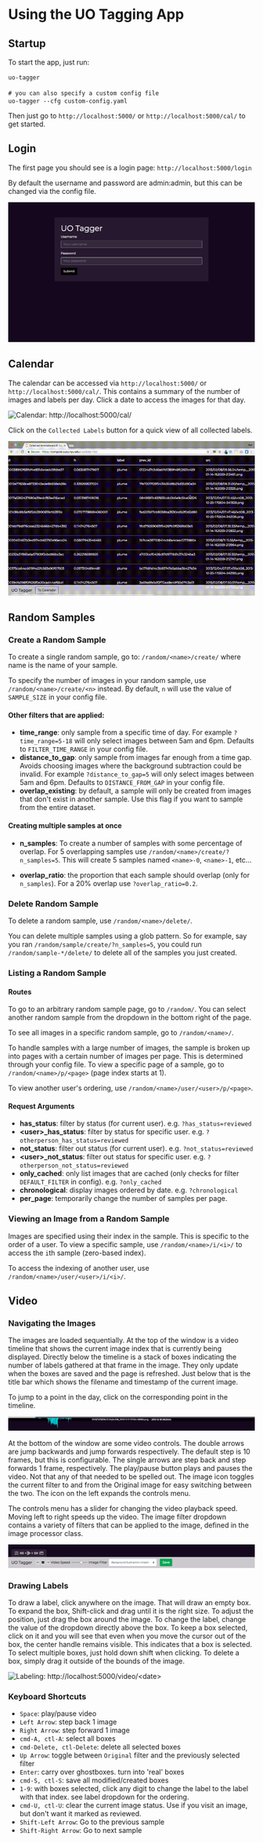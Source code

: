 # Using the UO Tagging App

## Startup

To start the app, just run:

```
uo-tagger

# you can also specify a custom config file
uo-tagger --cfg custom-config.yaml
```

Then just go to `http://localhost:5000/` or `http://localhost:5000/cal/` to get started.

## Login

The first page you should see is a login page: `http://localhost:5000/login`

By default the username and password are admin:admin, but this can be changed via the config file.

![Login: http://localhost:5000/login/](assets/login.png)

## Calendar

The calendar can be accessed via `http://localhost:5000/` or `http://localhost:5000/cal/`. This contains a summary of the number of images and labels per day. Click a date to access the images for that day.

![Calendar: http://localhost:5000/cal/](assets/calendar_demo.gif)

Click on the `Collected Labels` button for a quick view of all collected labels.

![Collected Labels: http://localhost:5000/label-list/](assets/label_list.gif)

## Random Samples

### Create a Random Sample

To create a single random sample, go to: `/random/<name>/create/` where name is the name of your sample. 

To specify the number of images in your random sample, use `/random/<name>/create/<n>` instead. By default, `n` will use the value of `SAMPLE_SIZE` in your config file.

#### Other filters that are applied:

* **time_range**: only sample from a specific time of day. For example `?time_range=5-18` will only select images between 5am and 6pm. Defaults to `FILTER_TIME_RANGE` in your config file.
* **distance_to_gap**: only sample from images far enough from a time gap. Avoids choosing images where the background subtraction could be invalid. For example `?distance_to_gap=5` will only select images between 5am and 6pm. Defaults to `DISTANCE_FROM_GAP` in your config file.
* **overlap_existing**: by default, a sample will only be created from images that don't exist in another sample. Use this flag if you want to sample from the entire dataset.


#### Creating multiple samples at once

* **n_samples**: To create a number of samples with some percentage of overlap. For 5 overlapping samples use `/random/<name>/create/?n_samples=5`. This will create 5 samples named `<name>-0`, `<name>-1`, etc...
  
* **overlap_ratio**: the proportion that each sample should overlap (only for `n_samples`). For a 20% overlap use `?overlap_ratio=0.2`.

### Delete Random Sample

To delete a random sample, use `/random/<name>/delete/`. 

You can delete multiple samples using a glob pattern. So for example, say you ran `/random/sample/create/?n_samples=5`, you could run `/random/sample-*/delete/` to delete all of the samples you just created.

### Listing a Random Sample

#### Routes

To go to an arbitrary random sample page, go to `/random/`. You can select another random sample from the dropdown in the bottom right of the page.

To see all images in a specific random sample, go to `/random/<name>/`. 

To handle samples with a large number of images, the sample is broken up into pages with a certain number of images per page. This is determined through your config file. To view a specific page of a sample, go to `/random/<name>/p/<page>` (page index starts at 1).

To view another user's ordering, use `/random/<name>/user/<user>/p/<page>`.

#### Request Arguments

* **has_status**: filter by status (for current user). e.g. `?has_status=reviewed`
* **\<user>_has_status**: filter by status for specific user. e.g. `?otherperson_has_status=reviewed`
* **not_status**: filter out status (for current user). e.g. `?not_status=reviewed`
* **\<user>_not_status**: filter out status for specific user. e.g. `?otherperson_not_status=reviewed`
* **only_cached**: only list images that are cached (only checks for filter `DEFAULT_FILTER` in config). e.g. `?only_cached`
* **chronological**: display images ordered by date. e.g. `?chronological`
* **per_page**: temporarily change the number of samples per page.


### Viewing an Image from a Random Sample

Images are specified using their index in the sample. This is specific to the order of a user. To view a specific sample, use `/random/<name>/i/<i>/` to access the `i`th sample (zero-based index). 

To access the indexing of another user, use `/random/<name>/user/<user>/i/<i>/`. 


## Video

### Navigating the Images

The images are loaded sequentially. At the top of the window is a video timeline that shows the current image index that is currently being displayed. Directly below the timeline is a stack of boxes indicating the number of labels gathered at that frame in the image. They only update when the boxes are saved and the page is refreshed. Just below that is the title bar which shows the filename and timestamp of the current image.

To jump to a point in the day, click on the corresponding point in the timeline. 

![video timeline](assets/video-timeline.png)

At the bottom of the window are some video controls. The double arrows are jump backwards and jump forwards respectively. The default step is 10 frames, but this is configurable. The single arrows are step back and step forwards 1 frame, respectively. The play/pause button plays and pauses the video. Not that any of that needed to be spelled out. The image icon toggles the current filter to and from the Original image for easy switching between the two. The icon on the left expands the controls menu.

The controls menu has a slider for changing the video playback speed. Moving left to right speeds up the video. The image filter dropdown contains a variety of filters that can be applied to the image, defined in the image processor class. 

![video controls](assets/controls.png)

### Drawing Labels

To draw a label, click anywhere on the image. That will draw an empty box. To expand the box, Shift-click and drag until it is the right size. To adjust the position, just drag the box around the image. To change the label, change the value of the dropdown directly above the box. To keep a box selected, click on it and you will see that even when you move the cursor out of the box, the center handle remains visible. This indicates that a box is selected. To select multiple boxes, just hold down shift when clicking. To delete a box, simply drag it outside of the bounds of the image.

![Labeling: http://localhost:5000/video/\<date\>](assets/tagging_demo.gif)

### Keyboard Shortcuts

- `Space`: play/pause video
- `Left Arrow`: step back 1 image
- `Right Arrow`: step forward 1 image
- `cmd-A, ctl-A`: select all boxes
- `cmd-Delete, ctl-Delete`: delete all selected boxes
- `Up Arrow`: toggle between `Original` filter and the previously selected filter
- `Enter`: carry over ghostboxes. turn into 'real' boxes
- `cmd-S, ctl-S`: save all modified/created boxes
- `1-9`: with boxes selected, click any digit to change the label to the label with that index. see label dropdown for the ordering.
- `cmd-U, ctl-U`: clear the current image status. Use if you visit an image, but don't want it marked as reviewed.
- `Shift-Left Arrow`: Go to the previous sample
- `Shift-Right Arrow`: Go to next sample


